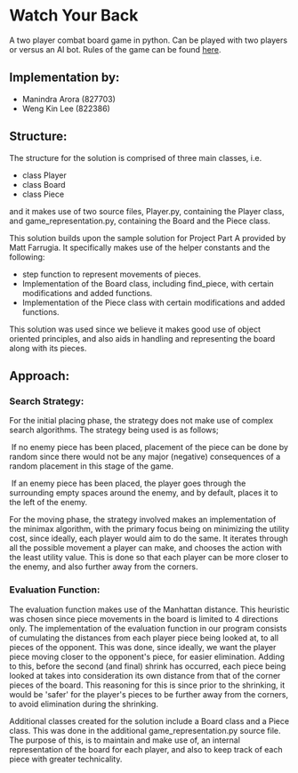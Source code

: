 # Watch Your Back

A two player combat board game in python. Can be played with two players or versus an AI bot. 
Rules of the game can be found [here](https://github.com/maniarora/watch-your-back/blob/master/docs/game-spec-2018.pdf).

## Implementation by: 

- Manindra Arora (827703)
- Weng Kin Lee (822386)

## Structure:

The structure for the solution is comprised of three main classes, i.e.

- class Player
- class Board
- class Piece

and it makes use of two source files, Player.py, containing the Player class, and game_representation.py, containing the Board and the Piece class.

This solution builds upon the sample solution for Project Part A provided by Matt Farrugia. It specifically makes use of the helper constants and the following:

- step function to represent movements of pieces.
- Implementation of the Board class, including find_piece, with certain modifications and added functions.
- Implementation of the Piece class with certain modifications and added functions.

This solution was used since we believe it makes good use of object oriented principles, and also aids in handling and representing the board along with its pieces. 

## Approach:

### Search Strategy:
For the initial placing phase, the strategy does not make use of complex search algorithms. The strategy being used is as follows;

​	If no enemy piece has been placed, placement of the piece can be done by random since there would not be any major (negative) consequences of a random placement in this stage of the game.

​	If an enemy piece has been placed, the player goes through the surrounding empty spaces around the enemy, and by default, places it to the left of the enemy.

For the moving phase, the strategy involved makes an implementation of the minimax algorithm, with the primary focus being on minimizing the utility cost, since ideally, each player would aim to do the same. It iterates through all the possible movement a player can make, and chooses the action with the least utility value. This is done so that each player can be more closer to the enemy, and also further away from the corners.



### Evaluation Function: 
The evaluation function makes use of the Manhattan distance. This heuristic was chosen since piece movements in the board is limited to 4 directions only.
The implementation of the evaluation function in our program consists of cumulating the distances from each player piece being looked at, to all pieces of the opponent. This was done, since ideally, we want the player piece moving closer to the opponent's  piece, for easier elimination.
Adding to this, before the second (and final) shrink has occurred, each piece being looked at takes into consideration its own distance from that of the corner pieces of the board. This reasoning for this is since prior to the shrinking, it would be 'safer' for the player's pieces to be further away from the corners, to avoid elimination during the shrinking.

Additional classes created for the solution include a Board class and a Piece class. This was done in the additional game_representation.py source file. The purpose of this, is to maintain and make use of, an internal representation of the board for each player, and also to keep track of each piece with greater technicality.

